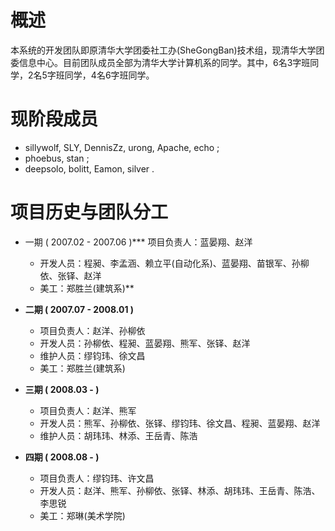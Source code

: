 # 概述 #

本系统的开发团队即原清华大学团委社工办(SheGongBan)技术组，现清华大学团委信息中心。目前团队成员全部为清华大学计算机系的同学。其中，6名3字班同学，2名5字班同学，4名6字班同学。

# 现阶段成员 #

  * sillywolf, SLY, DennisZz, urong, Apache, echo ;
  * phoebus, stan ;
  * deepsolo, bolitt, Eamon, silver .

# 项目历史与团队分工 #

  * 一期 ( 2007.02 - 2007.06 )*** 项目负责人：蓝晏翔、赵洋
    * 开发人员：程昶、李孟涵、赖立平(自动化系)、蓝晏翔、苗银军、孙柳依、张铎、赵洋
    * 美工：郑胜兰(建筑系)**

  * **二期 ( 2007.07 - 2008.01 )**
    * 项目负责人：赵洋、孙柳依
    * 开发人员：孙柳依、程昶、蓝晏翔、熊军、张铎、赵洋
    * 维护人员：缪钧玮、徐文昌
    * 美工：郑胜兰(建筑系)

  * **三期 ( 2008.03 - )**
    * 项目负责人：赵洋、熊军
    * 开发人员：熊军、孙柳依、张铎、缪钧玮、徐文昌、程昶、蓝晏翔、赵洋
    * 维护人员：胡玮玮、林添、王岳青、陈浩

  * **四期 ( 2008.08 - )**
    * 项目负责人：缪钧玮、许文昌
    * 开发人员：赵洋、熊军、孙柳依、张铎、林添、胡玮玮、王岳青、陈浩、李思锐
    * 美工：郑琳(美术学院)